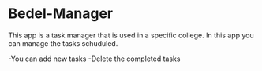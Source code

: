 # Bedel-Manager

This app is a task manager that is used in a specific college.
In this app you can manage the tasks schuduled.

-You can add new tasks
-Delete the completed tasks
